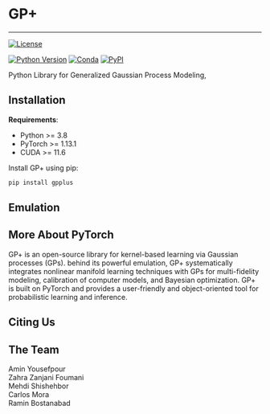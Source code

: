 # GP+
---
[![License](https://img.shields.io/badge/license-MIT-green.svg)](LICENSE)

[![Python Version](https://img.shields.io/badge/python-3.8+-blue.svg)](https://www.python.org/downloads/)
[![Conda](https://img.shields.io/conda/v/gpytorch/gpytorch.svg)](https://anaconda.org/gpytorch/gpytorch)
[![PyPI](https://img.shields.io/pypi/v/gpytorch.svg)](https://pypi.org/project/gpytorch)

Python Library for Generalized Gaussian Process Modeling,


## Installation

**Requirements**:
- Python >= 3.8
- PyTorch >= 1.13.1
- CUDA >= 11.6

Install GP+ using pip:

```bash
pip install gpplus
```
## Emulation  



## More About PyTorch

GP+ is an open-source library for kernel-based learning via Gaussian processes (GPs). behind its powerful emulation, GP+ systematically integrates nonlinear manifold learning techniques with GPs for multi-fidelity modeling, calibration of computer models, and Bayesian optimization.  GP+ is built on PyTorch and provides a user-friendly and object-oriented tool for probabilistic learning and inference. 

## Citing Us


## The Team
Amin Yousefpour\
Zahra Zanjani Foumani\
Mehdi Shishehbor\
Carlos Mora\
Ramin Bostanabad

